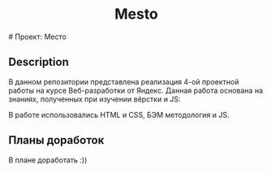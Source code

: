 <h1 align="center">Mesto</h1>
# Проект: Место

## Description

В данном репозитории представлена реализация 4-ой проектной работы на курсе Веб-разработки от Яндекс.
Данная работа основана на знаниях, полученных при изучении вёрстки и JS:


В работе использовались HTML и CSS, БЭМ методология и JS.

<!-- Ссылка на GitHub Pages: https://sev-chik.github.io/russian-travel-by-seva/index.html  -->

## Планы доработок

В плане доработать :))
